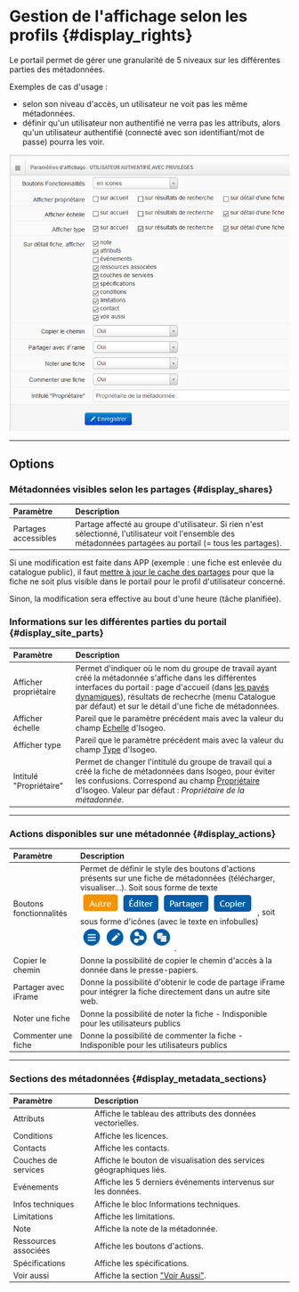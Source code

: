 # Gestion de l'affichage selon les profils {#display_rights}

Le portail permet de gérer une granularité de 5 niveaux sur les différentes parties des métadonnées.

Exemples de cas d'usage :

* selon son niveau d'accès, un utilisateur ne voit pas les même métadonnées.
* définir qu'un utilisateur non authentifié ne verra pas les attributs, alors qu'un utilisateur authentifié (connecté avec son identifiant/mot de passe) pourra les voir.

![Paramètres d&apos;affichage selon le niveau d&apos;accès d&apos; utilisateur](/assets/back_display_advanced_user.png)

---

## Options

### Métadonnées visibles selon les partages {#display_shares}

| Paramètre            | Description |
| :------------------- | :---------- |
| Partages accessibles | Partage affecté au groupe d'utilisateur. Si rien n'est sélectionné, l'utilisateur voit l'ensemble des métadonnées partagées au portail (= tous les partages).  |

Si une modification est faite dans APP (exemple : une fiche est enlevée du catalogue public), il faut [mettre à jour le cache des partages](/settings/unlock.md#cleanup_shares_refresh) pour que la fiche ne soit plus visible dans le portail pour le profil d'utilisateur concerné.

Sinon, la modification sera effective au bout d'une heure (tâche planifiée).

### Informations sur les différentes parties du portail {#display_site_parts}

| Paramètre | Description |
| :-------- | :---------- |
| Afficher propriétaire | Permet d'indiquer où le nom du groupe de travail ayant créé la métadonnée s'affiche dans les différentes interfaces du portail : page d'accueil \(dans [les pavés dynamiques](/homepage/dyn-sections.md)\), résultats de rechecrhe \(menu Catalogue par défaut\) et sur le détail d'une fiche de métadonnées. |
| Afficher échelle | Pareil que le paramètre précédent mais avec la valeur du champ [Echelle](http://help.isogeo.com/fr/features/documentation/md_geography.html#echelle) d'Isogeo. |
| Afficher type | Pareil que le paramètre précédent mais avec la valeur du champ [Type](http://help.isogeo.com/fr/features/documentation/index.html#les-différents-types-de-ressources) d'Isogeo. |
| Intitulé "Propriétaire" | Permet de changer l'intitulé du groupe de travail qui a créé la fiche de métadonnées dans Isogeo, pour éviter les confusions. Correspond au champ [Propriétaire](http://help.isogeo.com/fr/start/group_switch.html#mon-compte-mes-groupes-de-travail) d'Isogeo. Valeur par défaut : _Propriétaire de la métadonnée_. |

---

### Actions disponibles sur une métadonnée {#display_actions}

| Paramètre | Description |
| :-------- | :---------- |
| Boutons fonctionnalités | Permet de définir le style des boutons d'actions présents sur une fiche de métadonnées \(télécharger, visualiser...\). Soit sous forme de texte ![Boutons - textes](/assets/front_md_actions_labels.png) , soit sous forme d'icônes \(avec le texte en infobulles\) ![Boutons - icones](/assets/front_md_actions_buttons.png). |
| Copier le chemin | Donne la possibilité de copier le chemin d'accès à la donnée dans le presse-papiers. |
| Partager avec iFrame | Donne la possibilité d'obtenir le code de partage iFrame pour intégrer la fiche directement dans un autre site web. |
| Noter une fiche | Donne la possibilité de noter la fiche - Indisponible pour les utilisateurs publics |
| Commenter une fiche | Donne la possibilité de commenter la fiche - Indisponible pour les utilisateurs publics |

---

### Sections des métadonnées {#display_metadata_sections}

| Paramètre            | Description |
| :------------------- | :---------- |
| Attributs            | Affiche le tableau des attributs des données vectorielles. |
| Conditions           | Affiche les licences. |
| Contacts             | Affiche les contacts. |
| Couches de services  | Affiche le bouton de visualisation des services géographiques liés. |
| Evénements           | Affiche les 5 derniers événements intervenus sur les données. |
| Infos techniques     | Affiche le bloc Informations techniques. |
| Limitations          | Affiche les limitations. |
| Note                 | Affiche la note de la métadonnée. |
| Ressources associées | Affiche les boutons d'actions. |
| Spécifications       | Affiche les spécifications. |
| Voir aussi           | Affiche la section ["Voir Aussi"](/settings/voir-aussi.md). |
